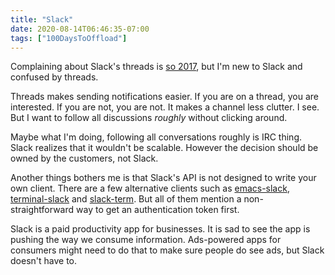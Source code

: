 ```yaml
---
title: "Slack"
date: 2020-08-14T06:46:35-07:00
tags: ["100DaysToOffload"]
---
```

Complaining about Slack's threads is [so 2017](https://www.theverge.com/2017/1/18/14305528/slack-threads-threaded-messages), but I'm new to Slack and confused by threads.

Threads makes sending notifications easier. If you are on a thread, you are interested. If you are not, you are not. It makes a channel less clutter. I see. But I want to follow all discussions *roughly* without clicking around.

Maybe what I'm doing, following all conversations roughly is IRC thing. Slack realizes that it wouldn't be scalable. However the decision should be owned by the customers, not Slack.

Another things bothers me is that Slack's API is not designed to write your own client. There are a few alternative clients such as [emacs-slack](https://github.com/yuya373/emacs-slack), [terminal-slack](https://github.com/evanyeung/terminal-slack) and [slack-term](https://github.com/erroneousboat/slack-term). But all of them mention a non-straightforward way to get an authentication token first.

Slack is a paid productivity app for businesses. It is sad to see the app is pushing the way we consume information. Ads-powered apps for consumers might need to do that to make sure people do see ads, but Slack doesn't have to.
